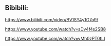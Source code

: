 ## Bibibili:

https://www.bilibili.com/video/BV1SY4y1G7o9/

https://www.youtube.com/watch?v=sDv4f4s2SB8

https://www.youtube.com/watch?v=vMh0zPT0tLI